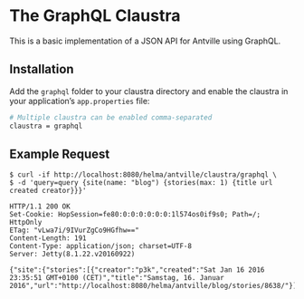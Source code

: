 # The GraphQL Claustra

This is a basic implementation of a JSON API for Antville using GraphQL.

## Installation

Add the `graphql` folder to your claustra directory and enable the claustra in your application’s `app.properties` file:

```bash
# Multiple claustra can be enabled comma-separated
claustra = graphql
```

## Example Request

```
$ curl -if http://localhost:8080/helma/antville/claustra/graphql \
$ -d 'query=query {site(name: "blog") {stories(max: 1) {title url created creator}}}'

HTTP/1.1 200 OK
Set-Cookie: HopSession=fe80:0:0:0:0:0:0:1l574os0if9s0; Path=/; HttpOnly
ETag: "vLwa7i/9IVurZgCo9HGfhw=="
Content-Length: 191
Content-Type: application/json; charset=UTF-8
Server: Jetty(8.1.22.v20160922)

{"site":{"stories":[{"creator":"p3k","created":"Sat Jan 16 2016 23:35:51 GMT+0100 (CET)","title":"Samstag, 16. Januar 2016","url":"http://localhost:8080/helma/antville/blog/stories/8638/"}]}}
```
